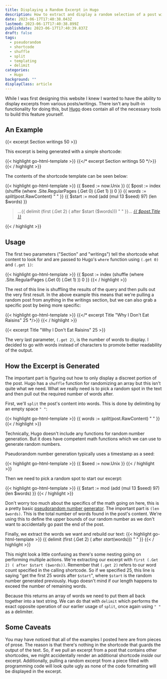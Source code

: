 ```yaml
---
title: Displaying a Random Excerpt in Hugo
description: How to extract and display a random selection of a post with a Hugo shortcode
date: 2023-06-17T17:40:38.043Z
lastmod: 2023-06-17T17:40:38.899Z
publishdate: 2023-06-17T17:40:39.837Z
draft: false
tags:
  - pseudorandom
  - shortcode
  - shuffle
  - split
  - templating
  - delimit
categories:
  - Hugo
background: ""
displayClass: article
---
```


While I was first designing this website I knew I wanted to have the ability to display excerpts from various posts/writings. There isn't any built-in functionality for doing this, but [Hugo](https://gohugo.io/) does contain all of the necessary tools to build this feature yourself.

<!--more-->

## An Example

{{< excerpt Section writings 50 >}}

This excerpt is being generated with a simple shortcode:

{{< highlight go-html-template >}}
{{</* excerpt Section writings 50 */>}}
{{< / highlight >}}

The contents of the shortcode template can be seen below:

{{< highlight go-html-template >}}
{{ $seed := now.Unix }}
{{ $post := index (shuffle (where .Site.RegularPages (.Get 0) (.Get 1) )) 0 }}
{{ $words := split ($post.RawContent) " " }}
{{ $start := mod (add (mul 13 $seed) 97) (len $words) }}
<blockquote>
    ...{{ delimit (first (.Get 2) ( after $start ($words))) " " }}...
    <cite><a href="{{ $post.RelPermalink }}">{{ $post.Title }}</a></cite>
</blockquote>
{{< / highlight >}}

## Usage

The first two parameters ("Section" and "writings") tell the shortcode what content to look for and are passed to Hugo's `where` function using `(.get 0)` and `(.get 1)`:

{{< highlight go-html-template >}}
{{ $post := index (shuffle (where .Site.RegularPages (.Get 0) (.Get 1) )) 0 }}
{{< / highlight >}}

The rest of this line is shuffling the results of the query and then pulls out the very first result. In the above example this means that we're pulling a random post from anything in the writings section, but we can also grab a specific post by being more specific:

{{< highlight go-html-template >}}
{{</* excerpt Title "Why I Don't Eat Raisins" 25 */>}}
{{< / highlight >}}

{{< excerpt Title "Why I Don't Eat Raisins" 25 >}}

The very last parameter, `(.get 2)`, is the number of words to display. I decided to go with words instead of characters to promote better readability of the output.

## How the Excerpt is Generated

The important part is figuring out how to only display a discreet portion of the post. Hugo has a `shuffle` function for randomizing an array but this isn't quite what we need. What we really need is to pick a random spot in the text and then pull out the required number of words after.

First, we'll `split` the post's content into words. This is done by delimiting by an empty space `" "`:

{{< highlight go-html-template >}}
{{ $words := split ($post.RawContent) " " }}
{{< / highlight >}}

Technically, Hugo doesn't include any functions for random number generation. But it does have competent math functions which we can use to generate random numbers.

Pseudorandom number generation typically uses a timestamp as a seed:

{{< highlight go-html-template >}}
{{ $seed := now.Unix }}
{{< / highlight >}}

Then we need to pick a random spot to start our excerpt:

{{< highlight go-html-template >}}
{{ $start := mod (add (mul 13 $seed) 97) (len $words) }}
{{< / highlight >}}

Don't worry too much about the specifics of the math going on here, this is a pretty basic [pseudorandom number generator](https://en.wikipedia.org/wiki/Pseudorandom_number_generator). The important part is `(len $words)`. This is the total number of words found in the post's content. We're using this to define the upper bounds of our random number as we don't want to accidentally go past the end of the post.

Finally, we extract the words we want and rebuild our text:
{{< highlight go-html-template >}}
{{ delimit (first (.Get 2) ( after $start ($words))) " " }}
{{< / highlight >}}

This might look a little confusing as there's some nesting going on performing multiple actions. We're extracting our excerpt with `first (.Get 2) ( after $start ($words))`. Remember that `(.get 2)` refers to our word count specified in the calling shortcode. So if we specified 25, this line is saying "get the first 25 words after `$start`", where `$start` is the random number generated previously. Hugo doesn't mind if our length happens to exceed the number of remaining words.

Because this returns an array of words we need to put them all back together into a text string. We can do that with `delimit` which performs the exact opposite operation of our earlier usage of `split`, once again using `" "` as a delimiter.

## Some Caveats

You may have noticed that all of the examples I posted here are from pieces of prose. The reason is that there's nothing in the shortcode that guards the output of the text. So, if we pull an excerpt from a post that contains other shortcodes, we might accidentally render an additional shortcode *inside* our excerpt. Additionally, pulling a random excerpt from a piece filled with programming code will look quite ugly as none of the code formatting will be displayed in the excerpt.
